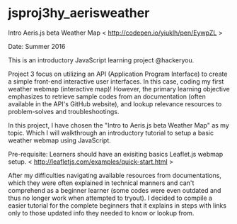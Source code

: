 # jsproj3hy_aerisweather
Intro Aeris.js beta Weather Map &lt; http://codepen.io/yiuklh/pen/EywpZL >

Date: Summer 2016

This is an introductory JavaScript learning project @hackeryou.

Project 3 focus on utilizing an API (Application Program Interface) to create a simple front-end interactive user interfaces. In this case, coding my first weather webmap (interactive map)! However, the primary learning objective emphasizes to retrieve sample codes from an documentation (often available in the API's GitHub website), and lookup relevance resources to problem-solves and troubleshootings.  

In this project, I have chosen the "Intro to Aeris.js beta Weather Map" as my topic. Which I will walkthrough an introductory tutorial to setup a basic weather webmap using JavaScript. 

Pre-requisite: 
Learners should have an exisiting basics Leaflet.js webmap setup. 
< http://leafletjs.com/examples/quick-start.html >

After my difficulties navigating available resources from documentations, which they were often explained in technical manners and can't comprehend as a beginner learner (some codes were even outdated and thus no longer work when attempted to tryout). I decided to compile a easier tutorial for the complete beginners that it explains in steps with links only to those updated info they needed to know or lookup from.
